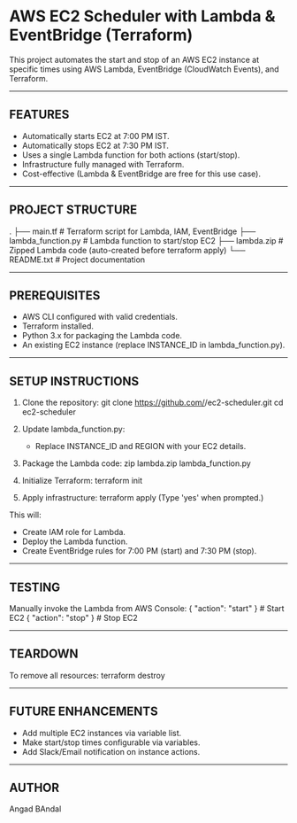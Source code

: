 AWS EC2 Scheduler with Lambda & EventBridge (Terraform)
======================================================

This project automates the start and stop of an AWS EC2 instance at specific times using AWS Lambda, EventBridge (CloudWatch Events), and Terraform.

------------------------------------------------------
FEATURES
------------------------------------------------------
- Automatically starts EC2 at 7:00 PM IST.
- Automatically stops EC2 at 7:30 PM IST.
- Uses a single Lambda function for both actions (start/stop).
- Infrastructure fully managed with Terraform.
- Cost-effective (Lambda & EventBridge are free for this use case).

------------------------------------------------------
PROJECT STRUCTURE
------------------------------------------------------
.
├── main.tf                # Terraform script for Lambda, IAM, EventBridge
├── lambda_function.py     # Lambda function to start/stop EC2
├── lambda.zip             # Zipped Lambda code (auto-created before terraform apply)
└── README.txt             # Project documentation

------------------------------------------------------
PREREQUISITES
------------------------------------------------------
- AWS CLI configured with valid credentials.
- Terraform installed.
- Python 3.x for packaging the Lambda code.
- An existing EC2 instance (replace INSTANCE_ID in lambda_function.py).

------------------------------------------------------
SETUP INSTRUCTIONS
------------------------------------------------------
1. Clone the repository:
   git clone https://github.com/<your-username>/ec2-scheduler.git
   cd ec2-scheduler

2. Update lambda_function.py:
   - Replace INSTANCE_ID and REGION with your EC2 details.

3. Package the Lambda code:
   zip lambda.zip lambda_function.py

4. Initialize Terraform:
   terraform init

5. Apply infrastructure:
   terraform apply
   (Type 'yes' when prompted.)

This will:
- Create IAM role for Lambda.
- Deploy the Lambda function.
- Create EventBridge rules for 7:00 PM (start) and 7:30 PM (stop).

------------------------------------------------------
TESTING
------------------------------------------------------
Manually invoke the Lambda from AWS Console:
   { "action": "start" }   # Start EC2
   { "action": "stop" }    # Stop EC2

------------------------------------------------------
TEARDOWN
------------------------------------------------------
To remove all resources:
   terraform destroy

------------------------------------------------------
FUTURE ENHANCEMENTS
------------------------------------------------------
- Add multiple EC2 instances via variable list.
- Make start/stop times configurable via variables.
- Add Slack/Email notification on instance actions.

------------------------------------------------------
AUTHOR
------------------------------------------------------
Angad BAndal

